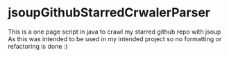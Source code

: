 # jsoupGithubStarredCrwalerParser
This is a one page script in java to crawl my starred github repo with jsoup
As this was intended to be used in my intended project so no formatting or refactoring is done :)
